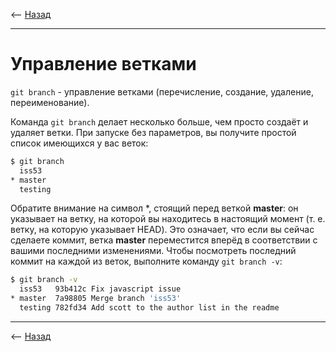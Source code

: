 <-- [Назад](../readme.md)

---

# Управление ветками

`git branch` - управление ветками (перечисление, создание, удаление, переименование).

Команда `git branch` делает несколько больше, чем просто создаёт и удаляет ветки. При запуске без параметров, вы получите простой список имеющихся у вас веток:
```bash
$ git branch
  iss53
* master
  testing
```
Обратите внимание на символ *, стоящий перед веткой **master**: он указывает на ветку, на которой вы находитесь в настоящий момент (т. е. ветку, на которую указывает HEAD). Это означает, что если вы сейчас сделаете коммит, ветка **master** переместится вперёд в соответствии с вашими последними изменениями. Чтобы посмотреть последний коммит на каждой из веток, выполните команду `git branch -v`:
```bash
$ git branch -v
  iss53   93b412c Fix javascript issue
* master  7a98805 Merge branch 'iss53'
  testing 782fd34 Add scott to the author list in the readme
```


---

<-- [Назад](../readme.md)